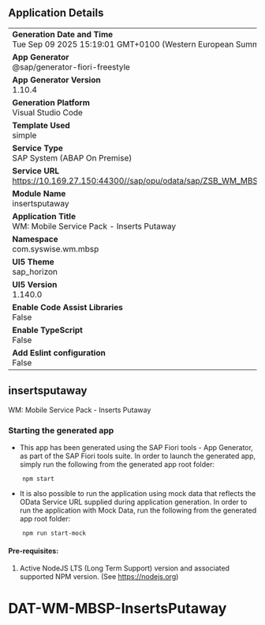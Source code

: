 ## Application Details
|               |
| ------------- |
|**Generation Date and Time**<br>Tue Sep 09 2025 15:19:01 GMT+0100 (Western European Summer Time)|
|**App Generator**<br>@sap/generator-fiori-freestyle|
|**App Generator Version**<br>1.10.4|
|**Generation Platform**<br>Visual Studio Code|
|**Template Used**<br>simple|
|**Service Type**<br>SAP System (ABAP On Premise)|
|**Service URL**<br>https://10.169.27.150:44300//sap/opu/odata/sap/ZSB_WM_MBSP_INSPTW
|**Module Name**<br>insertsputaway|
|**Application Title**<br>WM: Mobile Service Pack - Inserts Putaway|
|**Namespace**<br>com.syswise.wm.mbsp|
|**UI5 Theme**<br>sap_horizon|
|**UI5 Version**<br>1.140.0|
|**Enable Code Assist Libraries**<br>False|
|**Enable TypeScript**<br>False|
|**Add Eslint configuration**<br>False|

## insertsputaway

WM: Mobile Service Pack - Inserts Putaway

### Starting the generated app

-   This app has been generated using the SAP Fiori tools - App Generator, as part of the SAP Fiori tools suite.  In order to launch the generated app, simply run the following from the generated app root folder:

```
    npm start
```

- It is also possible to run the application using mock data that reflects the OData Service URL supplied during application generation.  In order to run the application with Mock Data, run the following from the generated app root folder:

```
    npm run start-mock
```

#### Pre-requisites:

1. Active NodeJS LTS (Long Term Support) version and associated supported NPM version.  (See https://nodejs.org)


# DAT-WM-MBSP-InsertsPutaway
